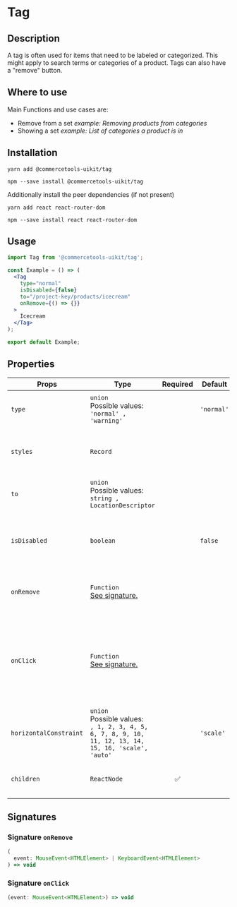 <!-- THIS IS AN AUTOGENERATED FILE. DO NOT EDIT THIS FILE DIRECTLY. -->
<!-- This file is created by the `yarn generate-readme` script. -->

# Tag

## Description

A tag is often used for items that need to be labeled or categorized. This might apply to search terms or categories of a product. Tags can also have a "remove" button.

## Where to use

Main Functions and use cases are:

- Remove from a set _example: Removing products from categories_
- Showing a set _example: List of categories a product is in_

## Installation

```
yarn add @commercetools-uikit/tag
```

```
npm --save install @commercetools-uikit/tag
```

Additionally install the peer dependencies (if not present)

```
yarn add react react-router-dom
```

```
npm --save install react react-router-dom
```

## Usage

```jsx
import Tag from '@commercetools-uikit/tag';

const Example = () => (
  <Tag
    type="normal"
    isDisabled={false}
    to="/project-key/products/icecream"
    onRemove={() => {}}
  >
    Icecream
  </Tag>
);

export default Example;
```

## Properties

| Props                  | Type                                                                                                        | Required | Default    | Description                                                                           |
| ---------------------- | ----------------------------------------------------------------------------------------------------------- | :------: | ---------- | ------------------------------------------------------------------------------------- |
| `type`                 | `union`<br/>Possible values:<br/>`'normal' , 'warning'`                                                     |          | `'normal'` | Indicates color scheme of the tag.                                                    |
| `styles`               | `Record`                                                                                                    |          |            | Styles object that is spread into the tag body.                                       |
| `to`                   | `union`<br/>Possible values:<br/>`string , LocationDescriptor`                                              |          |            | Link of the tag when not disabled                                                     |
| `isDisabled`           | `boolean`                                                                                                   |          | `false`    | Disable the tag element along with the option to remove it.                           |
| `onRemove`             | `Function`<br/>[See signature.](#signature-onremove)                                                        |          |            | Called when remove button is clicked.                                                 |
| `onClick`              | `Function`<br/>[See signature.](#signature-onclick)                                                         |          |            | Called when tag element is clicked. This is not called when remove button is clicked. |
| `horizontalConstraint` | `union`<br/>Possible values:<br/>`, 1, 2, 3, 4, 5, 6, 7, 8, 9, 10, 11, 12, 13, 14, 15, 16, 'scale', 'auto'` |          | `'scale'`  | Horizontal size limit of the input field.                                             |
| `children`             | `ReactNode`                                                                                                 |    ✅    |            | Content rendered within the tag                                                       |

## Signatures

### Signature `onRemove`

```ts
(
  event: MouseEvent<HTMLElement> | KeyboardEvent<HTMLElement>
) => void
```

### Signature `onClick`

```ts
(event: MouseEvent<HTMLElement>) => void
```
